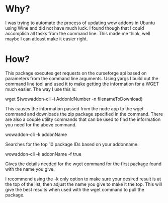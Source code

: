 # Why?
I was trying to automate the process of updating wow addons in Ubuntu using Wine and did not have much luck. I found though that I could accomplish all tasks from the command line. This made me think, well maybe I can atleast make it easier right.

# How?
This package executes get requests on the curseforge api based on parameters from the command line arguments. Using yargs I build out the command line tool and used it to make getting the information for a WGET much easier. The way I use this is: 

<p>wget $(wowaddon-cli -i AddonIdNumber -n filenameToDownload)</p>

This causes the information passed from the node app to the wget command and downloads the zip package specified in the command. There are also a couple utility commands that can be used to find the information you need for the above command.

<p>wowaddon-cli -k addonName</p>

Searches for the top 10 package IDs based on your addonname.

<p>wowaddon-cli -k addonName -f true</p>

Gives the details needed for the wget command for the first package found with the name you give. 

I recommend using the -k only option to make sure your desired result is at the top of the list, then adjust the name you give to make it the top. This will give the best results when used with the wget command to pull the package.
